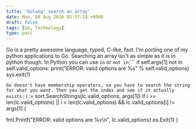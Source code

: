 ```yaml
---
title: 'Golang: search an array'
date: Mon, 08 Aug 2016 03:57:18 +0000
draft: false
tags: [Go, Technology]
type: post
---
```


Go is a pretty awesome language, typed, C-like, fast. I'm porting one of my python applications to Go. Searching an array isn't as simple as it is in python though. In Python you can use `in` or `not in`:```
if self.args\[1\] not in self.valid\_options:
    print("ERROR: valid options are %s" % self.valid\_options)
    sys.exit(1)

```Go doesn't have membership operators, so you have to search the string for what you want. Then you get the index and see if it actually exists:```
i := sort.SearchStrings(lc.valid\_options, args\[1\])
if i >= len(lc.valid\_options) ||
  i < len(lc.valid\_options) && lc.valid\_options\[i\] != args\[1\] {

  fmt.Printf("ERROR: valid options are %v\\n", lc.valid\_options)
  os.Exit(1)
}

```